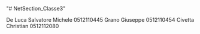 "# NetSection_Classe3" 

De Luca Salvatore Michele 0512110445
Grano Giuseppe 0512110454
Civetta Christian 0512112080
